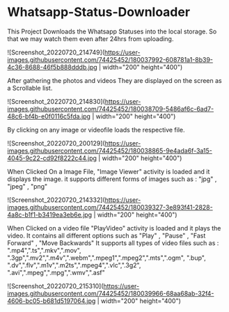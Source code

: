 # Whatsapp-Status-Downloader

This Project Downloads the Whatsapp Statuses into the local storage. So that we may watch them even after 24hrs from uploading.

![Screenshot_20220720_214749](https://user-images.githubusercontent.com/74425452/180037992-608781a1-8b39-4c36-8688-46f5b888dddb.jpg | width="200" height="400")


After gathering the photos and videos They are displayed on the screen as a Scrollable list.

![Screenshot_20220720_214830](https://user-images.githubusercontent.com/74425452/180038709-5486af6c-6ad7-48c6-bf4b-e0f0116c5fda.jpg | width="200" height="400")


By clicking on any image or videofile loads the respective file.

![Screenshot_20220720_200129](https://user-images.githubusercontent.com/74425452/180038865-9e4ada6f-3a15-4045-9c22-cd92f8222c44.jpg | width="200" height="400")


When Clicked On a Image File, "Image Viewer" activity is loaded and it displays the image.
it supports different forms of images such as : "jpg" , "jpeg" , "png" 

![Screenshot_20220720_214332](https://user-images.githubusercontent.com/74425452/180039327-3e893f41-2828-4a8c-b1f1-b3419ea3eb6e.jpg | width="200" height="400")


When Clicked on a video file "PlayVideo" activity is loaded and it plays the video.
It contains all different options such as "Play" , "Pause" , "Fast Forward" , "Move Backwards"
It supports all types of video files such as : 
".mp4",".ts",".mkv",".mov",
".3gp",".mv2",".m4v",".webm",".mpeg1",".mpeg2",".mts",".ogm",
".bup", ".dv",".flv",".m1v",".m2ts",".mpeg4",".vlc",".3g2",
".avi",".mpeg",".mpg",".wmv",".asf" 

![Screenshot_20220720_215310](https://user-images.githubusercontent.com/74425452/180039966-68aa68ab-32f4-4606-bc05-b681d5197064.jpg | width="200" height="400")
